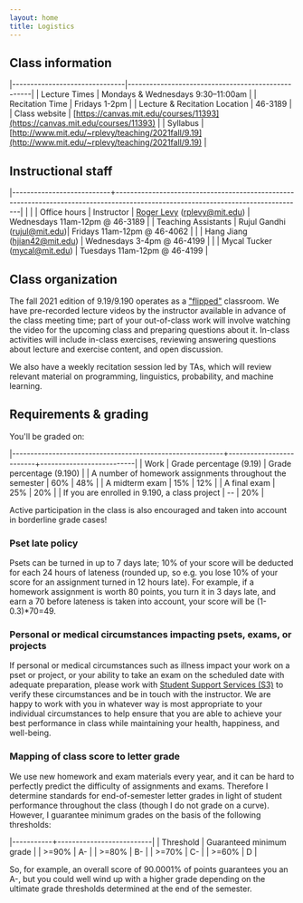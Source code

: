 ```yaml
---
layout: home
title: Logistics
---
```




## Class information

|-------------------------------|---------------------------------------------------|
| Lecture Times                 | Mondays & Wednesdays 9:30–11:00am                 |
| Recitation Time               | Fridays 1-2pm                                     |
| Lecture & Recitation Location | 46-3189                                           |
| Class website                 | [https://canvas.mit.edu/courses/11393](https://canvas.mit.edu/courses/11393)              |
| Syllabus                      | [http://www.mit.edu/~rplevy/teaching/2021fall/9.19](http://www.mit.edu/~rplevy/teaching/2021fall/9.19) |

## Instructional staff

|---------------------------+----------------------------------------------------------------------------------------------------------------------------------|
| |  | Office hours
| Instructor                | [Roger Levy](http://www.mit.edu/~rplevy) ([rplevy@mit.edu](mailto:rplevy@mit.edu))    | Wednesdays 11am-12pm @ 46-3189                                                                                                  |
| Teaching Assistants       | Rujul Gandhi ([rujul@mit.edu](mailto:rujul@mit.edu))| Fridays 11am-12pm @ 46-4062 |
| | Hang Jiang ([hjian42@mit.edu](mailto:hjian42@mit.edu)) | Wednesdays 3-4pm @ 46-4199 |
| | Mycal Tucker ([mycal@mit.edu](mailto:mycal@mit.edu))          |  Tuesdays 11am-12pm @ 46-4199 |

## Class organization


The fall 2021 edition of 9.19/9.190 operates as a ["flipped"](https://en.wikipedia.org/wiki/Flipped_classroom) classroom.  We have pre-recorded lecture videos by the instructor available in advance of the class meeting time; part of your out-of-class work will involve watching the video for the upcoming class and preparing questions about it.  In-class activities will include in-class exercises, reviewing answering questions about lecture and exercise content, and open discussion.

We also have a weekly recitation session led by TAs, which will review relevant material on programming, linguistics, probability, and machine learning.

## Requirements & grading

You'll be graded on:


|----------------------------------------------------------+-------------------------+--------------------------|
| Work                                                     | Grade percentage (9.19) | Grade percentage (9.190) |
| A number of homework assignments throughout the semester |                     60% |                      48% |
| A midterm exam                                           |                     15% |                      12% |
| A final exam                                             |                     25% |                      20% |
| If you are enrolled in 9.190, a class project            |                      -- |                      20% |


Active participation in the class is also encouraged and taken into account in borderline grade cases!

### Pset late policy

Psets can be turned in up to 7 days late; 10% of your score will be deducted for each 24 hours of lateness (rounded up, so e.g. you lose 10% of your score for an assignment turned in 12 hours late).  For example, if a homework assignment is worth 80 points, you turn it in 3 days late, and earn a 70 before lateness is taken into account, your score will be (1-0.3)*70=49.

### Personal or medical circumstances impacting psets, exams, or projects

If personal or medical circumstances such as illness impact your work on a pset or project, or your ability to take an exam on the scheduled date with adequate preparation, please work with [Student Support Services (S3)](https://studentlife.mit.edu/s3/support-advocacy/excuse-notes) to verify these circumstances and be in touch with the instructor.  We are happy to work with you in whatever way is most appropriate to your individual circumstances to help ensure that you are able to achieve your best performance in class while maintaining your health, happiness, and well-being.


### Mapping of class score to letter grade

We use new homework and exam materials every year, and it can be hard to perfectly predict the difficulty of assignments and exams.  Therefore I determine standards for end-of-semester letter grades in light of student performance throughout the class (though I do not grade on a curve).  However, I guarantee minimum grades on the basis of the following thresholds:

|-----------+--------------------------|
| Threshold | Guaranteed minimum grade |
| >=90%     | A-                       |
| >=80%     | B-                       |
| >=70%     | C-                       |
| >=60%     | D                        |

So, for example, an overall score of 90.0001% of points guarantees you an A-, but you could well wind up with a higher grade depending on the ultimate grade thresholds determined at the end of the semester.
